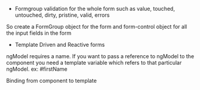 * Formgroup
validation for the whole form such as value, touched, untouched, dirty, pristine, valid, errors

So create a FormGroup object for the form and form-control object for all the input fields in the form

* Template Driven and Reactive forms

ngModel requires a name.
If you want to pass a reference to ngModel to the component you need a template variable which refers to that particular
ngModel. ex: #firstName

Binding from component to template